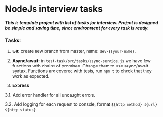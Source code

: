 # NodeJs interview tasks

##### This is template project with list of tasks for interview. Project is designed be simple and saving time, since environment for every task is ready.

### Tasks:

1. **Git:** create new branch from master, name: `dev-${your-name}`.

2. **Async/await:** in `test-task/src/tasks/async-service.js` we have few functions with chains of promises. 
Change them to use async/await syntax.
Functions are covered with tests, run `npm t` to check that they work as expected.

3. **Express**

3.1. Add error handler for all uncaught errors.

3.2. Add logging for each request to console, format `${http method} ${url} ${http status}`.
